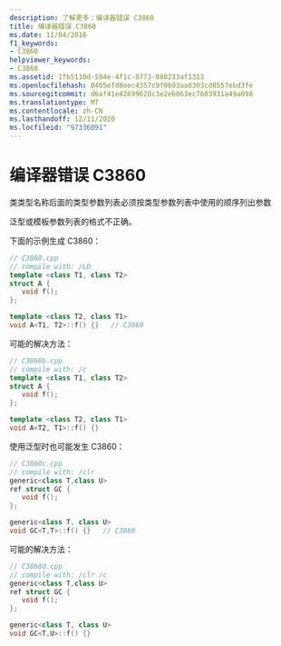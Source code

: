 ```yaml
---
description: 了解更多：编译器错误 C3860
title: 编译器错误 C3860
ms.date: 11/04/2016
f1_keywords:
- C3860
helpviewer_keywords:
- C3860
ms.assetid: 1fb5110d-594e-4f1c-8773-888233af1313
ms.openlocfilehash: 0405efd8eec4357c9f0b93aa8303cd8557ebd3fe
ms.sourcegitcommit: d6af41e42699628c3e2e6063ec7b03931a49a098
ms.translationtype: MT
ms.contentlocale: zh-CN
ms.lasthandoff: 12/11/2020
ms.locfileid: "97336091"
---
```

# <a name="compiler-error-c3860"></a>编译器错误 C3860

类类型名称后面的类型参数列表必须按类型参数列表中使用的顺序列出参数

泛型或模板参数列表的格式不正确。

下面的示例生成 C3860：

```cpp
// C3860.cpp
// compile with: /LD
template <class T1, class T2>
struct A {
   void f();
};

template <class T2, class T1>
void A<T1, T2>::f() {}   // C3860
```

可能的解决方法：

```cpp
// C3860b.cpp
// compile with: /c
template <class T1, class T2>
struct A {
   void f();
};

template <class T2, class T1>
void A<T2, T1>::f() {}
```

使用泛型时也可能发生 C3860：

```cpp
// C3860c.cpp
// compile with: /clr
generic<class T,class U>
ref struct GC {
   void f();
};

generic<class T, class U>
void GC<T,T>::f() {}   // C3860
```

可能的解决方法：

```cpp
// C3860d.cpp
// compile with: /clr /c
generic<class T,class U>
ref struct GC {
   void f();
};

generic<class T, class U>
void GC<T,U>::f() {}
```
